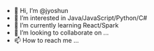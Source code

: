 - 👋 Hi, I’m @jyoshun
- 👀 I’m interested in Java/JavaScript/Python/C#
- 🌱 I’m currently learning React/Spark
- 💞️ I’m looking to collaborate on ...
- 📫 How to reach me ...

<!---
jyoshun/jyoshun is a ✨ special ✨ repository because its `README.md` (this file) appears on your GitHub profile.
You can click the Preview link to take a look at your changes.
--->
